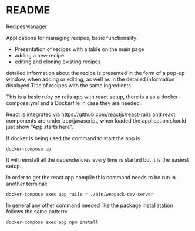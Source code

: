 # README

RecipesManager

Applications for managing recipes, basic functionality:
- Presentation of recipes with a table on the main page
- adding a new recipe
- editing and cloning existing recipes

detailed information about the recipe is presented in the form of a pop-up window, when adding or editing, as well as in the detailed information displayed Title of recipes with the same ingredients

This is a basic ruby on rails app with react setup, there is also a docker-compose.yml and a Dockerfile in case they are needed.

React is integrated via https://github.com/reactjs/react-rails and react components are under app/javascript, when loaded the application should just show "App starts here".

If docker is being used the command to start the app is

`
docker-compose up
`

It will reinstall all the dependencies every time is started but it is the easiest setup.

In order to get the react app compile this command needs to be run in another terminal:

`
docker-compose exec app rails r ./bin/webpack-dev-server
`

In general any other command needed like the package installatation follows the same pattern:

`
docker-compose exec app npm install
`
